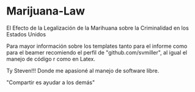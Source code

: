 # Marijuana-Law
El Efecto de la Legalización de la Marihuana sobre la Criminalidad en los Estados Unidos

Para mayor información sobre los templates tanto para el informe como para el beamer recomiendo el perfil de "github.com/svmiller", al igual el manejo de código r como en Latex.

Ty Steven!!! Donde me apasioné al manejo de software libre.


"Compartir es ayudar a los demás"
